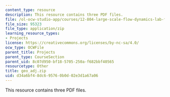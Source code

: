 ```yaml
---
content_type: resource
description: This resource contains three PDF files.
file: /ol-ocw-studio-app/courses/12-804-large-scale-flow-dynamics-lab-fall-2009/d34a6bf48dc695760b0d02e3d1a67a06_geo_adj.zip
file_size: 95323
file_type: application/zip
learning_resource_types:
- Projects
license: https://creativecommons.org/licenses/by-nc-sa/4.0/
ocw_type: OCWFile
parent_title: Projects
parent_type: CourseSection
parent_uid: 8c07d950-bf18-5705-250a-f682bbf40565
resourcetype: Other
title: geo_adj.zip
uid: d34a6bf4-8dc6-9576-0b0d-02e3d1a67a06
---
```

This resource contains three PDF files.